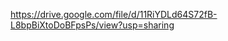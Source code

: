 <a href="https://drive.google.com/file/d/11RiYDLd64S72fB-L8bpBiXtoDoBFpsPs/view?usp=sharing">https://drive.google.com/file/d/11RiYDLd64S72fB-L8bpBiXtoDoBFpsPs/view?usp=sharing</a>
